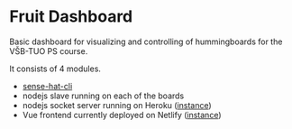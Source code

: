 # Fruit Dashboard

Basic dashboard for visualizing and controlling of hummingboards for the VŠB-TUO PS course.

It consists of 4 modules.

* [sense-hat-cli](https://github.com/tajnymag/sense-hat-cli)
* nodejs slave running on each of the boards
* nodejs socket server running on Heroku ([instance](https://vsb-fruit-dashboard.herokuapp.com))
* Vue frontend currently deployed on Netlify ([instance](https://vsb-fruit-dashboard.netlify.app/))

